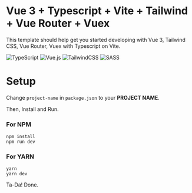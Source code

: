 # Vue 3 + Typescript + Vite + Tailwind + Vue Router + Vuex

This template should help get you started developing with Vue 3, Tailwind CSS, Vue Router, Vuex with Typescript on Vite.

![TypeScript](https://img.shields.io/badge/typescript-%23007ACC.svg?style=for-the-badge&logo=typescript&logoColor=white)
![Vue.js](https://img.shields.io/badge/vuejs-%2335495e.svg?style=for-the-badge&logo=vuedotjs&logoColor=%234FC08D)
![TailwindCSS](https://img.shields.io/badge/tailwindcss-%2338B2AC.svg?style=for-the-badge&logo=tailwind-css&logoColor=white)
![SASS](https://img.shields.io/badge/SASS-hotpink.svg?style=for-the-badge&logo=SASS&logoColor=white)

# Setup

Change `project-name` in `package.json` to your **PROJECT NAME**.

Then, Install and Run.

### For NPM

```
npm install
npm run dev
```

### For YARN


```
yarn
yarn dev
```

Ta-Da! Done.
